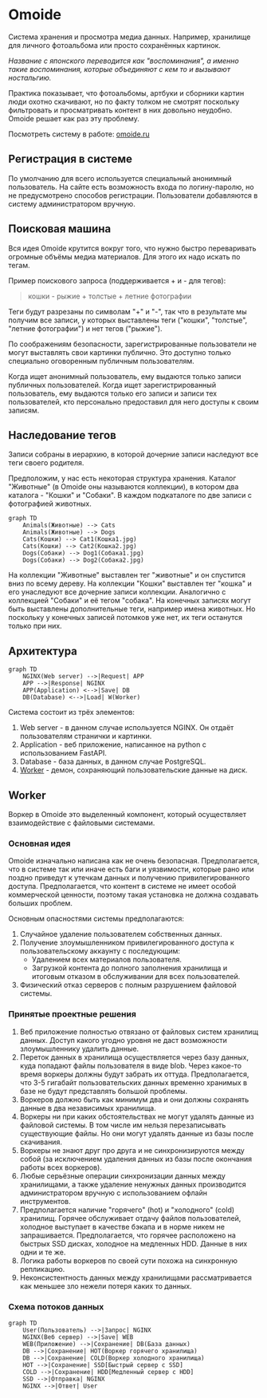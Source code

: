 # Omoide

Система хранения и просмотра медиа данных. Например, хранилище для личного
фотоальбома или просто сохранённых картинок.

*Название с японского переводится как "воспоминания", а именно такие
воспоминания, которые объединяют с кем то и вызывают ностальгию.*

Практика показывает, что фотоальбомы, артбуки и сборники картин люди охотно
скачивают, но по факту толком не смотрят поскольку фильтровать и просматривать
контент в них довольно неудобно. Omoide решает как раз эту проблему.

Посмотреть систему в работе: [omoide.ru](https://omoide.ru)

## Регистрация в системе

По умолчанию для всего используется специальный анонимный пользователь. На
сайте есть возможность входа по логину-паролю, но не предусмотрено способов
регистрации. Пользователи добавляются в систему администратором вручную.

## Поисковая машина

Вся идея Omoide крутится вокруг того, что нужно быстро переваривать огромные
объёмы медиа материалов. Для этого их надо искать по тегам.

Пример поискового запроса (поддерживается + и - для тегов):

> кошки - рыжие + толстые + летние фотографии

Теги будут разрезаны по символам "+" и "-", так что в результате мы получим все
записи, у которых выставлены теги ("кошки", "толстые", "летние фотографии") и
нет тегов ("рыжие").

По соображениям безопасности, зарегистрированные пользователи не могут
выставлять свои картинки публично. Это доступно только специально оговоренным
публичным пользователям.

Когда ищет анонимный пользователь, ему выдаются только записи публичных
пользователей. Когда ищет зарегистрированный пользователь, ему выдаются только
его записи и записи тех пользователей, кто персонально предоставил для него
доступы к своим записям.

## Наследование тегов

Записи собраны в иерархию, в которой дочерние записи наследуют все теги своего
родителя.

Предположим, у нас есть некоторая структура хранения. Каталог "Животные" (в
Omoide оны называются коллекции), в котором два каталога - "Кошки" и "Собаки".
В каждом подкаталоге по две записи с фотографией животных.

```mermaid
graph TD
    Animals(Животные) --> Cats
    Animals(Животные) --> Dogs
    Cats(Кошки) --> Cat1(Кошка1.jpg)
    Cats(Кошки) --> Cat2(Кошка2.jpg)
    Dogs(Собаки) --> Dog1(Собака1.jpg)
    Dogs(Собаки) --> Dog2(Собака2.jpg)
```

На коллекции "Животные" выставлен тег "животные" и он спустится вниз по всему
дереву. На коллекции "Кошки" выставлен тег "кошка" и его унаследуют все
дочерние записи коллекции. Аналогично с коллекцией "Собаки" и её тегом
"собака". На конечных записях могут быть выставлены дополнительные теги,
например имена животных. Но поскольку у конечных записей потомков уже нет, их
теги останутся только при них.

## Архитектура

```mermaid
graph TD
    NGINX(Web server) -->|Request| APP
    APP -->|Response| NGINX
    APP(Application) <-->|Save| DB
    DB(Database) <-->|Load| W(Worker)
```

Система состоит из трёх элементов:

1. Web server - в данном случае используется NGINX. Он отдаёт пользователям
   странички и картинки.
2. Application - веб приложение, написанное на python с использованием FastAPI.
3. Database - база данных, в данном случае PostgreSQL.
4. [Worker](#worker) - демон, сохраняющий пользовательские данные на
   диск.

## Worker

Воркер в Omoide это выделенный компонент, который осуществляет взаимодействие с
файловыми системами.

### Основная идея

Omoide изначально написана как не очень безопасная. Предполагается,
что в системе так или иначе есть баги и уязвимости, которые рано или поздно
приведут к утечкам данных и получению привилегированного доступа.
Предполагается, что контент в системе не имеет особой коммерческой ценности,
поэтому такая установка не должна создавать больших проблем.

Основным опасностями системы предполагаются:

1. Случайное удаление пользователем собственных данных.
2. Получение злоумышленником привилегированного доступа к пользовательскому
   аккаунту с последующим:
    - Удалением всех материалов пользователя.
    - Загрузкой контента до полного заполнения хранилища и итоговым отказом в
      обслуживании для всех пользователей.
3. Физический отказ серверов с полным разрушением файловой системы.

### Принятые проектные решения

1. Веб приложение полностью отвязано от файловых систем хранилищ данных. Доступ
   какого угодно уровня не даст возможности злоумышленнику удалить данные.
2. Переток данных в хранилища осуществляется через базу данных, куда попадают
   файлы пользователя в виде blob. Через какое-то время воркеры должны будут
   забрать их оттуда. Предполагается, что 3-5 гигабайт пользовательских данных
   временно хранимых в базе не будут представлять большой проблемы.
3. Воркеров должно быть как минимум два и они должны сохранять данные в два
   независимых хранилища.
4. Воркеры ни при каких обстоятельствах не могут удалять данные из файловой
   системы. В том числе им нельзя перезаписывать существующие файлы. Но они
   могут удалять данные из базы после скачивания.
5. Воркеры не знают друг про друга и не синхронизируются между собой (за
   исключением удаления данных из базы после окончания работы всех воркеров).
6. Любые серьёзные операции синхронизации данных между хранилищами, а также
   удаление ненужных данных производится администратором вручную с
   использованием офлайн инструментов.
7. Предполагается наличие "горячего" (hot) и "холодного" (cold) хранилищ.
   Горячее обслуживает отдачу файлов пользователей, холодное выступает в
   качестве бэкапа и в норме никем не запрашивается. Предполагается, что
   горячее расположено на быстрых SSD дисках, холодное на медленных HDD. Данные
   в них одни и те же.
8. Логика работы воркеров по своей сути похожа на синхронную репликацию.
9. Неконсистентность данных между хранилищами рассматривается как меньшее зло
   нежели потеря каких то данных.

### Схема потоков данных

```mermaid
graph TD
    User(Пользователь) -->|Запрос| NGINX
    NGINX(Веб сервер) -->|Save| WEB
    WEB(Приложение) -->|Сохранение| DB(База данных)
    DB -->|Сохранение| HOT(Воркер горячего хранилища)
    DB -->|Сохранение| COLD(Воркер холодного хранилища)
    HOT -->|Сохранение| SSD[Быстрый сервер с SSD]
    COLD -->|Сохранение| HDD[Медленный сервер с HDD]
    SSD -->|Отправка| NGINX
    NGINX -->|Ответ| User
```
